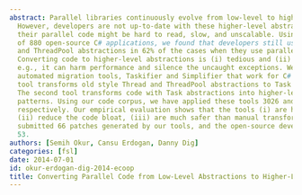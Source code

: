 ```yaml
---
abstract: Parallel libraries continuously evolve from low-level to higher-level abstractions.
  However, developers are not up-to-date with these higher-level abstractions, thus
  their parallel code might be hard to read, slow, and unscalable. Using a corpus
  of 880 open-source C# applications, we found that developers still use the old Thread
  and ThreadPool abstractions in 62% of the cases when they use parallel abstractions.
  Converting code to higher-level abstractions is (i) tedious and (ii) error-prone.
  e.g., it can harm performance and silence the uncaught exceptions. We present two
  automated migration tools, Taskifier and Simplifier that work for C# code. The first
  tool transforms old style Thread and ThreadPool abstractions to Task abstractions.
  The second tool transforms code with Task abstractions into higher-level design
  patterns. Using our code corpus, we have applied these tools 3026 and 405 times,
  respectively. Our empirical evaluation shows that the tools (i) are highly applicable,
  (ii) reduce the code bloat, (iii) are much safer than manual transformations. We
  submitted 66 patches generated by our tools, and the open-source developers accepted
  53.
authors: [Semih Okur, Cansu Erdogan, Danny Dig]
categories: [fsl]
date: 2014-07-01
id: okur-erdogan-dig-2014-ecoop
title: Converting Parallel Code from Low-Level Abstractions to Higher-Level Abstractions
---
```

